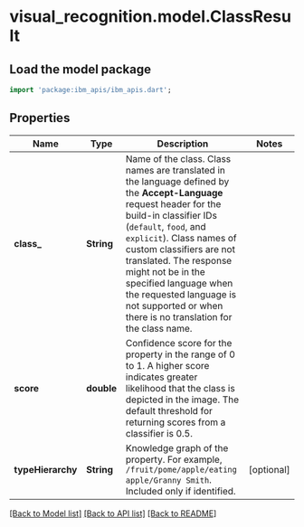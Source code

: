 # visual_recognition.model.ClassResult

## Load the model package
```dart
import 'package:ibm_apis/ibm_apis.dart';
```

## Properties
Name | Type | Description | Notes
------------ | ------------- | ------------- | -------------
**class_** | **String** | Name of the class.   Class names are translated in the language defined by the **Accept-Language** request header for the build-in classifier IDs (`default`, `food`, and `explicit`). Class names of custom classifiers are not translated. The response might not be in the specified language when the requested language is not supported or when there is no translation for the class name. | 
**score** | **double** | Confidence score for the property in the range of 0 to 1. A higher score indicates greater likelihood that the class is depicted in the image. The default threshold for returning scores from a classifier is 0.5. | 
**typeHierarchy** | **String** | Knowledge graph of the property. For example, `/fruit/pome/apple/eating apple/Granny Smith`. Included only if identified. | [optional] 

[[Back to Model list]](../../README.md#documentation-for-models) [[Back to API list]](../../README.md#documentation-for-api-endpoints) [[Back to README]](../../README.md)


